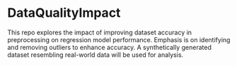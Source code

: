 # DataQualityImpact
This repo explores the impact of improving dataset accuracy in preprocessing on regression model performance. Emphasis is on identifying and removing outliers to enhance accuracy. A synthetically generated dataset resembling real-world data will be used for analysis.
